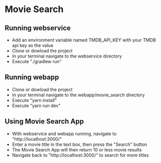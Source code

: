 # Movie Search
## Running webservice
* Add an environment variable named TMDB_API_KEY with your TMDB api key as the value
* Clone or dowload the project
* In your terminal navigate to the webservice directory
* Execute "./gradlew run"
## Running webapp
* Clone or dowload the project
* In your terminal navigate to the webapp/movie_search directory
* Execute "yarn install"
* Execute "yarn run dev"
## Using Movie Search App
* With webservice and webapp running, navigate to "http://localhost:3000/"
* Enter a movie title in the text box, then press the "Search" button
* The Movie Search App will then return 10 or less movie results
* Navigate back to "http://localhost:3000/" to search for more titles
